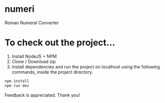 # numeri

Roman Numeral Converter

# To check out the project...

1. Install NodeJS + NPM
2. Clone / Download zip
3. Install dependencies and run the project on localhost using the following commands, inside the project directory.

```powershell
npm install
npm run dev
```

Feedback is appreciated. Thank you!
